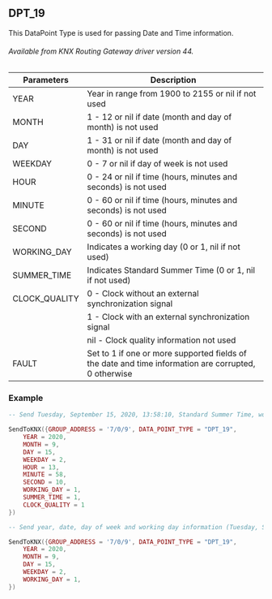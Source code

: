 ## DPT\_19

This DataPoint Type is used for passing Date and Time information.

###### Available from KNX Routing Gateway driver version 44.

| Parameters  | Description |
| --- | --- |
| YEAR | Year in range from 1900 to 2155 or nil if not used |
| MONTH | 1 - 12 or nil if date (month and day of month) is not used |
| DAY | 1 - 31 or nil if date (month and day of month) is not used |
| WEEKDAY | 0 - 7 or nil if day of week is not used |
| HOUR | 0 - 24 or nil if time (hours, minutes and seconds) is not used |
| MINUTE | 0 - 60 or nil if time (hours, minutes and seconds) is not used |
| SECOND | 0 - 60 or nil if time (hours, minutes and seconds) is not used |
| WORKING\_DAY | Indicates a working day (0 or 1, nil if not used) |
| SUMMER\_TIME | Indicates Standard Summer Time (0 or 1, nil if not used) |
| CLOCK\_QUALITY | 0 - Clock without an external synchronization signal |
| | 1 - Clock with an external synchronization signal 
| | nil - Clock quality information not used |
| FAULT | Set to 1 if one or more supported fields of the date and time information are corrupted, 0 otherwise |


### Example

```lua
-- Send Tuesday, September 15, 2020, 13:58:10, Standard Summer Time, working day, clock with external synchronization signal:

SendToKNX({GROUP_ADDRESS = '7/0/9', DATA_POINT_TYPE = "DPT_19",
	YEAR = 2020,
	MONTH = 9,
	DAY = 15,
	WEEKDAY = 2,
	HOUR = 13,
	MINUTE = 58,
	SECOND = 10,
	WORKING_DAY = 1,
	SUMMER_TIME = 1,
	CLOCK_QUALITY = 1
})
```



```lua
-- Send year, date, day of week and working day information (Tuesday, September 15, 2020, working day):

SendToKNX({GROUP_ADDRESS = '7/0/9', DATA_POINT_TYPE = "DPT_19",
	YEAR = 2020,
	MONTH = 9,
	DAY = 15,
	WEEKDAY = 2,
	WORKING_DAY = 1,
})
```
